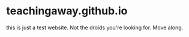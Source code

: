 teachingaway.github.io
======================
this is just a test website. 
Not the droids you're looking for. 
Move along. 
